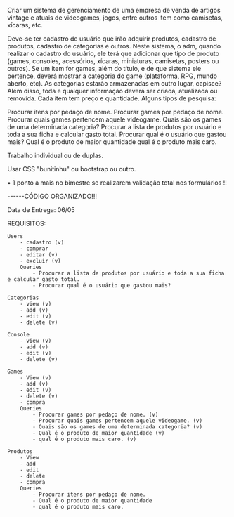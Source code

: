 Criar um sistema de gerenciamento de uma empresa de venda de artigos vintage e atuais de videogames, jogos, entre outros item como camisetas, xícaras, etc.

Deve-se ter cadastro de usuário que irão adquirir produtos, cadastro de produtos, cadastro de categorias e outros.
Neste sistema, o adm, quando realizar o cadastro do usuário, ele terá que adicionar que tipo de produto (games, consoles, acessórios, xícaras, miniaturas, camisetas, posters ou outros). Se um item for games, além do título, e de que sistema ele pertence, deverá mostrar a categoria do game (plataforma, RPG, mundo aberto, etc). As categorias estarão armazenadas em outro lugar, capisce?
Além disso, toda e qualquer informação deverá ser criada, atualizada ou removida.
Cada item tem preço e quantidade.
Alguns tipos de pesquisa:

Procurar itens por pedaço de nome.
Procurar games por pedaço de nome.
Procurar quais games pertencem aquele videogame.
Quais são os games de uma determinada categoria?
Procurar a lista de produtos por usuário e toda a sua ficha e calcular gasto total.
Procurar qual é o usuário que gastou mais?
Qual é o produto de maior quantidade
qual é o produto mais caro.

Trabalho individual ou de duplas.

Usar CSS "bunitinhu" ou bootstrap ou outro.

• 1 ponto a mais no bimestre se realizarem validação total nos formulários !!

------CÓDIGO ORGANIZADO!!!

Data de Entrega: 06/05

REQUISITOS:

    Users
        - cadastro (v)
        - comprar
        - editar (v)
        - excluir (v)
        Queries
            - Procurar a lista de produtos por usuário e toda a sua ficha e calcular gasto total.
            - Procurar qual é o usuário que gastou mais?

    Categorias
        - view (v)
        - add (v)
        - edit (v)
        - delete (v)

    Console
        - view (v)
        - add (v)
        - edit (v)
        - delete (v)

    Games
        - View (v)
        - add (v)
        - edit (v)
        - delete (v)
        - compra
        Queries
            - Procurar games por pedaço de nome. (v)
            - Procurar quais games pertencem aquele videogame. (v)
            - Quais são os games de uma determinada categoria? (v)
            - Qual é o produto de maior quantidade (v)
            - qual é o produto mais caro. (v)

    Produtos
        - View
        - add
        - edit
        - delete
        - compra
        Queries
            - Procurar itens por pedaço de nome.
            - Qual é o produto de maior quantidade
            - qual é o produto mais caro.